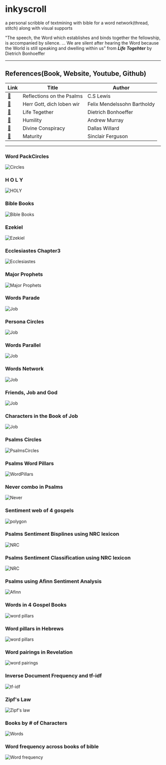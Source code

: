 # inkyscroll
a personal scribble of textmining with bible for a word network(thread, stitch) along with visual supports

"The speech, the Word which establishes and binds together the fellowship, is accompanied by silence. ...
We are silent after hearing the Word because the World is still speaking and dwelling within us"  from _**Life Togehter**_  by Dietrich Bonhoeffer

-------------------------------------------------------------------------------------------------------------------------------------
## References(Book, Website, Youtube, Github)
|  Link  | Title | Author |
|--------|-------|--------|
|[:link:](https://korycapps.files.wordpress.com/2012/11/cs-lewis-on-the-psalms.pdf) | Reflections on the Psalms | C.S Lewis |
|[:link:](https://www.carus-verlag.com/en/choir/sacred-choral-music/mendelssohn-herr-gott-dich-loben-wir-church-music-ix.html) | Herr Gott, dich loben wir | Felix Mendelssohn Bartholdy |
|[:link:](https://static1.squarespace.com/static/518c65fee4b0887d9a39138d/t/5827e7aab3db2b0f3d311bf5/1479010229503/Life+Together_Eng.pdf) | Life Tegether | Dietrich Bonhoeffer |
|[:link:](https://https://youtu.be/7JGIDsfHqO8) | Humility | Andrew Murray |
|[:link:](https://youtu.be/ezbExj7pT1s) | Divine Conspiracy | Dallas Willard |
|[:link:](https://www.goodreads.com/book/show/44291053-maturity) | Maturity | Sinclair Ferguson |

--------------------------------------------------------------------------------------------------------------------------------------
### Word PackCircles
![Circles](https://github.com/inkyscope/inkyscroll/blob/master/figures/BibleWordCircles.png)

### H O L Y
![HOLY](https://github.com/inkyscope/inkyscroll/blob/master/figures/holy.png)

### Bible Books
![Bible Books](https://github.com/inkyscope/inkyscroll/blob/master/figures/BibleBooksTrees.png)

### Ezekiel
![Ezekiel](https://github.com/inkyscope/inkyscroll/blob/master/figures/Ezekiel_lord.png)

### Ecclesiastes Chapter3
![Ecclesiastes](https://github.com/inkyscope/inkyscroll/blob/master/figures/Ecclesiastes.png)

### Major Prophets
![Major Prophets](https://github.com/inkyscope/inkyscroll/blob/master/figures/JeremiahIsaiahEzekiel.png)

### Words Parade
![Job](https://github.com/inkyscope/inkyscroll/blob/master/figures/WordsParadeinJob.png)

### Persona Circles
![Job](https://github.com/inkyscope/inkyscroll/blob/master/figures/PersonaCirclesinJob.png)

### Words Parallel
![Job](https://github.com/inkyscope/inkyscroll/blob/master/figures/WordsParallelinJob.png)

### Words Network
![Job](https://github.com/inkyscope/inkyscroll/blob/master/figures/WordsNetinJob.png)

### Friends, Job and God
![Job](https://github.com/inkyscope/inkyscroll/blob/master/figures/FriendsJobGod.png)

### Characters in the Book of Job
![Job](https://github.com/inkyscope/inkyscroll/blob/master/figures/Job.png)

### Psalms Circles
![PsalmsCircles](https://github.com/inkyscope/inkyscroll/blob/master/figures/PsalmsCircles.png)

### Psalms Word Pillars
![WordPillars](https://github.com/inkyscope/inkyscroll/blob/master/figures/PsalmsPillars.png)

### Never combo in Psalms
![Never](https://github.com/inkyscope/inkyscroll/blob/master/figures/PsalmsNever.PNG)

### Sentiment web of 4 gospels
![polygon](https://github.com/inkyscope/inkyscroll/blob/master/figures/GospelsSentimentWeb.png)

### Psalms Sentiment Bisplines using NRC lexicon
![NRC](https://github.com/inkyscope/inkyscroll/blob/master/figures/PsalmsSentimentsBisplines.png)

### Psalms Sentiment Classification using NRC lexicon
![NRC](https://github.com/inkyscope/inkyscroll/blob/master/figures/PsalmsEmotions.png)


### Psalms using Afinn Sentiment Analysis
![Afinn](https://github.com/inkyscope/inkyscroll/blob/master/figures/PsamlsAfinn.png)

### Words in 4 Gospel Books
![word pillars](https://github.com/inkyscope/inkyscroll/blob/master/figures/MatthewMarkLukeJohn.png)

### Word pillars in Hebrews
![word pillars](https://github.com/inkyscope/inkyscroll/blob/master/figures/HebrewsTopPicks.png)

### Word pairings in Revelation
![word pairings](https://github.com/inkyscope/inkyscroll/blob/master/figures/RevelationWordPairings.png)

### Inverse Document Frequency and tf-idf
![tf-idf](https://github.com/inkyscope/inkyscroll/blob/master/figures/tf-idf.png)

### Zipf's Law
![Zipf's law](https://github.com/inkyscope/inkyscroll/blob/master/figures/Zipf'sLawofNewTestament.png)

### Books by # of Characters
![Words](https://github.com/inkyscope/inkyscroll/blob/master/figures/Treemapof%20Books.png)



### Word frequency across books of bible
![Word frequency](https://github.com/inkyscope/inkyscroll/blob/master/figures/WordFrequency.png)

